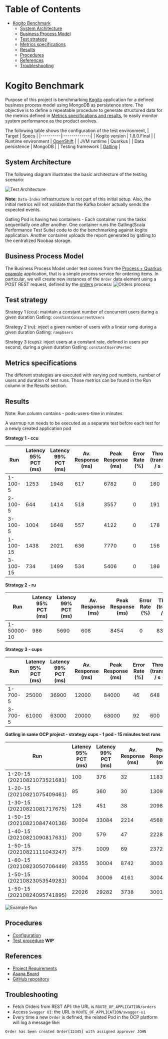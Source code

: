 # Table of Contents
* [Kogito Benchmark](#kogito-benchmark)
  * [System Architecture](#system-architecture)
  * [Business Process Model](#business-process-model)  
  * [Test strategy](#test-strategy)
  * [Metrics specifications](#metrics-specifications)
  * [Results](#results)
  * [Procedures](#procedures)
  * [References](#references)
  * [Troubleshooting](#troubleshooting)

# Kogito Benchmark

Purpose of this project is benchmarking [Kogito](https://kogito.kie.org/) application for a defined business process model 
using MongoDB as persistence store.
The objective is to define a repeatable procedure to generate structured data for the metrics defined in [Metrics specifications and results](#metrics-specifications-and-results),
to easily monitor system performance as the product evolves.  

The following table shows the configuration of the test environment, 
| Target   |      Specs      |
|----------|:-------------:|
| Kogito version |  1.8.0.Final |
| Runtime environment |  [OpenShift](https://console-openshift-console.apps.mw-ocp4.cloud.lab.eng.bos.redhat.com) |
| JVM runtime | Quarkus |
| Data persistence | MongoDB | 
| Testing framework | [Gatling](https://gatling.io/) |

## System Architecture
The following diagram illustrates the basic architecture of the testing scenario:

![Test Architecture](./BenchmarkArchitecture.png)

**Note**: `Data-Index` infrastructure is not part of this initial setup. Also, the initial metrics will not 
validate that the Kafka broker actually sends the expected events.

Gatling Pod is having two containers - Each container runs the tasks sequentially one after another. One container runs the Gatling(Scala Performance Test Suite) code to do the benchmarking against kogito application. Another container uploads the report generated by gatling to the centralized Noobaa storage.

## Business Process Model
The Business Process Model under test comes from the [Process + Quarkus example](https://github.com/kiegroup/kogito-examples/tree/stable/process-quarkus-example)
application, that is a simple process service for ordering items.
In particular, we  will create new instances of the `Order` data element using a POST REST request, defined by the [orders](https://github.com/kiegroup/kogito-examples/blob/stable/process-quarkus-example/src/main/resources/org/kie/kogito/examples/orders.bpmn2)
process:
![Orders process](./OrdersProcess.png)

## Test strategy

Strategy 1 (ccu): maintain a constant number of concurrent users during a given duration
Gatling:  `constantConcurrentUsers`

Strategy 2 (ru): inject a given number of users with a linear ramp during a given duration
Gatling: `rampUsers`

Strategy 3 (cups): inject users at a constant rate, defined in users per second, during a given duration
Gatling: `constantUsersPerSec`

## Metrics specifications

The different strategies are executed with varying pod numbers, number of users and duration of test runs. Those metrics can be found in the Run column in the Results section.

## Results

Note:
Run column contains - pods-users-time in minutes

A warmup run needs to be executed as a separate test before each test for a newly created application pod

**Strategy 1 - ccu**

| Run | Latency 95% PCT (ms) | Latency 99% PCT (ms) | Av. Response (ms) | Peak Response (ms) | Error Rate (%)  | Throughput (transactions / s - TPS) | Runtime memory (MiB / pod) | CPU Usage (m / pod) | Runtime startup (ms) |   
|----|----|----|----|----|----|----|----|----|----|
| 1-100-5 | 1253 | 1948 | 617 | 6782 | 0 | 160 | 1107 | 768 | |  
| 2-100-5 | 644 | 1414 | 518 | 3557 | 0 | 191 | 1287 (639,648) | 598 (275,323) | |  
| 3-100-5 | 1004 | 1648 | 557 | 4122 | 0 | 178 | 1385 (501,512,372) | 928 (268,258,402) | |
| 1-100-15 | 1438 | 2021 | 636 | 7770 | 0 | 156 | 3096 | 423 | |  
| 3-100-15 | 734 | 1499 | 534 | 5406 | 0 | 186 | 3668 (1416,1038,1432) | 973 (271,437,265) | |

**Strategy 2 - ru**

| Run | Latency 95% PCT (ms) | Latency 99% PCT (ms) | Av. Response (ms) | Peak Response (ms) | Error Rate (%)  | Throughput (transactions / s - TPS) | Runtime memory (MiB / pod) | CPU Usage (m / pod) | Runtime startup (ms) |   
|----|----|----|----|----|----|----|----|----|----|
| 1-50000-10 | 986 | 5690 | 608 | 8454 | 0 | 83 | 1216 | 586 | |  

**Strategy 3 - cups**

| Run | Latency 95% PCT (ms) | Latency 99% PCT (ms) | Av. Response (ms) | Peak Response (ms) | Error Rate (%)  | Throughput (transactions / s - TPS) | Runtime memory (MiB / pod) | CPU Usage (m / pod) | Runtime startup (ms) |   
|----|----|----|----|----|----|----|----|----|----|
| 1-700-5 | 25000 | 36900 | 12000 | 84000 | 46 | 648 | - | - | |  
| 3-700-5 | 61000 | 63000 | 20000 | 68000 | 92 | 600 | - | - | | 

**Gatling in same OCP project - strategy cups - 1 pod - 15 minutes test runs**

| Run | Latency 95% PCT (ms) | Latency 99% PCT (ms) | Av. Response (ms) | Peak Response (ms) | Error Rate (%)  | Throughput (transactions / s - TPS) | Runtime memory (MiB / pod) | CPU Usage (m / pod) | Runtime startup (ms) |   
|----|----|----|----|----|----|----|----|----|----|
|1-20-15 (20210821073521681)|100|376|32|1183|0|20| | | |
|1-20-15 (20210821075409461)|85|360|30|1309|0|20| | | |
|1-30-15 (20210821081717675)|125|451|38|2098|0|30| | | |
|1-50-15 (20210821084740136)|30004|33084|2214|45681|24|50| | | |
|1-40-15 (20210821090817631)|200|579|47|2228|0|40| | | |
|1-50-15 (20210821111043247)|375|1009|69|2372|0|50| | | |
|1-60-15 (20210823050706449)|28355|30004|8742|30036|3|58| | | |
|1-50-15 (20210823053549281)|30004|30006|4161|30047|20|49| | | |
|1-50-15 (20210824095741895)|22026|29282|3738|30015|2|49| | | |


![Example Run](./results/exRun.png)


## Procedures
* [Configuration](./deploy/README.md)
* [Test procedure](./test/README.md) **WIP**

## References
* [Project Requirements](https://docs.google.com/document/d/1AtAfTiFSB2VcI84zg-ocPTnYy_1HCK556FiWt_iPkiM/edit?usp=sharing)
* [Asana Board](https://app.asana.com/0/1200541157872337/board)
* [GitHub repository](https://github.com/RHEcosystemAppEng/kogito-benchmark)

## Troubleshooting
* Fetch Orders from REST API: the URL is `ROUTE_OF_APPLICATION/orders`
* Access `Swagger UI`: the URL is `ROUTE_OF_APPLICATION/swagger-ui`
* Every time a new `Order` is defined, the related Pod in the OCP platform will log a message like:
```text
Order has been created Order[12345] with assigned approver JOHN
```

